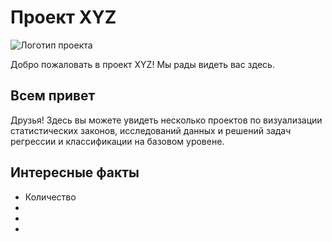 # Проект XYZ

![Логотип проекта](ссылка_на_изображение.png)

Добро пожаловать в проект XYZ! Мы рады видеть вас здесь.

## Всем привет

Друзья! Здесь вы можете увидеть несколько проектов по визуализации статистических законов, исследований данных и решений задач регрессии и классификации на базовом уровене.

## Интересные факты

- Количество 
-
-
-


